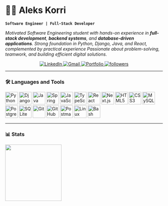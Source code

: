 # 👨‍💻 Aleks Korri

**`Software Engineer | Full-Stack Developer`**

<p>
  <em>
    Motivated Software Engineering student with hands-on experience in <b>full-stack development</b>, 
    <b>backend systems</b>, and <b>database-driven applications</b>. Strong foundation in Python, Django, Java, and React, complemented by practical experience 
    Passionate about problem-solving, teamwork, and building efficient digital solutions.  
  </em>
</p>

<p align="center">
  <a href="https://linkedin.com/in/alekskorri">
    <img alt="LinkedIn" title="Connect on LinkedIn" src="https://custom-icon-badges.demolab.com/badge/-LinkedIn-blue?style=for-the-badge&logo=linkedin&logoColor=white"/>
  </a>
  <a href="mailto:korrialeks@gmail.com">
    <img alt="Gmail" title="Send me an email" src="https://custom-icon-badges.demolab.com/badge/-Gmail-red?style=for-the-badge&logo=gmail&logoColor=white"/>
  </a>
  <a href="https://alekskorri.github.io" target="_blank">
    <img alt="Portfolio" title="Visit my Portfolio" src="https://custom-icon-badges.demolab.com/badge/-Portfolio-black?style=for-the-badge&logo=vercel&logoColor=white"/>
  </a>
  <a href="https://github.com/alekskorri?tab=followers">
    <img alt="followers" title="Follow me on GitHub" src="https://custom-icon-badges.demolab.com/github/followers/alekskorri?color=236ad3&labelColor=1155ba&style=for-the-badge&logo=person-add&label=Follow&logoColor=white"/>
  </a>
</p>

---


### 🛠️ Languages and Tools

<p align="left">
  <!-- Programming Languages -->
  <img alt="Python" title="Python" width="40px" src="https://cdn.jsdelivr.net/gh/devicons/devicon/icons/python/python-original.svg" />
  <img alt="Django" title="Django" width="40px" src="https://cdn.jsdelivr.net/gh/devicons/devicon/icons/django/django-plain.svg" />
  <img alt="Java" title="Java" width="40px" src="https://cdn.jsdelivr.net/gh/devicons/devicon/icons/java/java-original.svg" />
  <img alt="Spring" title="Spring" width="40px" src="https://cdn.jsdelivr.net/gh/devicons/devicon/icons/spring/spring-original.svg" />
  
  <!-- Frontend -->
  <img alt="JavaScript" title="JavaScript" width="40px" src="https://cdn.jsdelivr.net/gh/devicons/devicon/icons/javascript/javascript-original.svg" />
  <img alt="TypeScript" title="TypeScript" width="40px" src="https://cdn.jsdelivr.net/gh/devicons/devicon/icons/typescript/typescript-original.svg" />
  <img alt="React" title="React" width="40px" src="https://cdn.jsdelivr.net/gh/devicons/devicon/icons/react/react-original.svg" />
  <img alt="Next.js" title="Next.js" width="40px" src="https://cdn.jsdelivr.net/gh/devicons/devicon/icons/nextjs/nextjs-original.svg" />
  <img alt="HTML5" title="HTML5" width="40px" src="https://cdn.jsdelivr.net/gh/devicons/devicon/icons/html5/html5-original.svg" />
  <img alt="CSS3" title="CSS3" width="40px" src="https://cdn.jsdelivr.net/gh/devicons/devicon/icons/css3/css3-original.svg" />
  
  <!-- Databases -->
  <img alt="MySQL" title="MySQL" width="40px" src="https://cdn.jsdelivr.net/gh/devicons/devicon/icons/mysql/mysql-original.svg" />
  <img alt="PostgreSQL" title="PostgreSQL" width="40px" src="https://cdn.jsdelivr.net/gh/devicons/devicon/icons/postgresql/postgresql-original.svg" />
  <img alt="SQLite" title="SQLite" width="40px" src="https://cdn.jsdelivr.net/gh/devicons/devicon/icons/sqlite/sqlite-original.svg" />
  
  <!-- Tools -->
  <img alt="Git" title="Git" width="40px" src="https://cdn.jsdelivr.net/gh/devicons/devicon/icons/git/git-original.svg" />
  <img alt="GitHub" title="GitHub" width="40px" src="https://cdn.jsdelivr.net/gh/devicons/devicon/icons/github/github-original.svg" />
  <img alt="Postman" title="Postman" width="40px" src="https://cdn.jsdelivr.net/gh/devicons/devicon/icons/postman/postman-original.svg" />
  <img alt="Linux" title="Linux" width="40px" src="https://cdn.jsdelivr.net/gh/devicons/devicon/icons/linux/linux-original.svg" />
  <img alt="Bash" title="Bash" width="40px" src="https://cdn.jsdelivr.net/gh/devicons/devicon/icons/bash/bash-original.svg" />
</p>

---

### 📊 Stats
<p >
  <img src="https://github-readme-stats.vercel.app/api/top-langs/?username=alekskorri&layout=compact&theme=tokyonight&hide_border=true" height="180"/>
</p>

